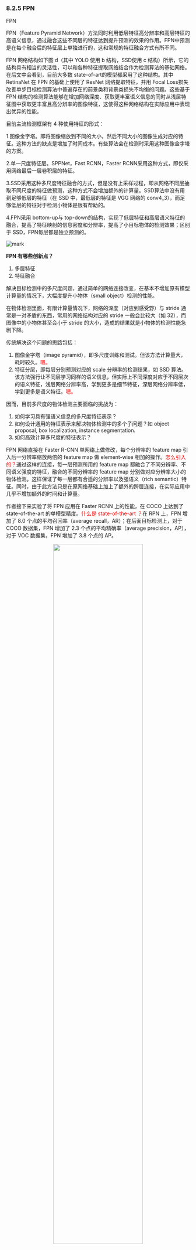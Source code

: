 

### 8.2.5 FPN



FPN

FPN（Feature Pyramid Network）方法同时利用低层特征高分辨率和高层特征的高语义信息，通过融合这些不同层的特征达到提升预测的效果的作用。FPN中预测是在每个融合后的特征层上单独进行的，这和常规的特征融合方式有所不同。



FPN 网络结构如下图 d（其中 YOLO 使用 b 结构，SSD使用 c 结构）所示，它的结构具有相当的灵活性，可以和各种特征提取网络结合作为检测算法的基础网络。在后文中会看到，目前大多数 state-of-art的模型都采用了这种结构。其中 RetinaNet 在 FPN 的基础上使用了 ResNet 网络提取特征，并用 Focal Loss损失改善单步目标检测算法中普遍存在的前景类和背景类损失不均衡的问题。这些基于 FPN 结构的检测算法能够在增加网络深度、获取更丰富语义信息的同时从浅层特征图中获取更丰富且高分辨率的图像特征，这使得这种网络结构在实际应用中表现出优异的性能。



目前主流检测框架有 4 种使用特征的形式：



1.图像金字塔。即将图像缩放到不同的大小，然后不同大小的图像生成对应的特征。这种方法的缺点是增加了时间成本。有些算法会在检测时采用这种图像金字塔的方案。

2.单一尺度特征层。SPPNet，Fast RCNN，Faster RCNN采用这种方式，即仅采用网络最后一层卷积层的特征。

3.SSD采用这种多尺度特征融合的方式，但是没有上采样过程，即从网络不同层抽取不同尺度的特征做预测，这种方式不会增加额外的计算量。SSD算法中没有用到足够低层的特征（在 SSD 中，最低层的特征是 VGG 网络的 conv4_3），而足够低层的特征对于检测小物体是很有帮助的。

4.FPN采用 bottom-up与 top-down的结构，实现了低层特征和高层语义特征的融合，提高了特征映射的信息密度和分辨率，提高了小目标物体的检测效果；区别于 SSD，FPN每层都是独立预测的。

![mark](http://images.iterate.site/blog/image/20190905/D2QGsR81Wmnp.png?imageslim)





**FPN 有哪些创新点？**

1. 多层特征
2. 特征融合

解决目标检测中的多尺度问题，通过简单的网络连接改变，在基本不增加原有模型计算量的情况下，大幅度提升小物体（small object）检测的性能。

在物体检测里面，有限计算量情况下，网络的深度（对应到感受野）与 stride 通常是一对矛盾的东西，常用的网络结构对应的 stride 一般会比较大（如 32），而图像中的小物体甚至会小于 stride 的大小，造成的结果就是小物体的检测性能急剧下降。

传统解决这个问题的思路包括：

1. 图像金字塔（image pyramid），即多尺度训练和测试。但该方法计算量大，耗时较久。<span style="color:red;">嗯。</span>
2. 特征分层，即每层分别预测对应的 scale 分辨率的检测结果，如 SSD 算法。该方法强行让不同层学习同样的语义信息，但实际上不同深度对应于不同层次的语义特征，浅层网络分辨率高，学到更多是细节特征，深层网络分辨率低，学到更多是语义特征。<span style="color:red;">嗯。</span>

因而，目前多尺度的物体检测主要面临的挑战为：

1. 如何学习具有强语义信息的多尺度特征表示？
2. 如何设计通用的特征表示来解决物体检测中的多个子问题？如 object proposal, box localization, instance segmentation.
3. 如何高效计算多尺度的特征表示？

FPN 网络直接在 Faster R-CNN 单网络上做修改，每个分辨率的 feature map 引入后一分辨率缩放两倍的 feature map 做 element-wise 相加的操作。<span style="color:red;">怎么引入的？</span>通过这样的连接，每一层预测所用的 feature map 都融合了不同分辨率、不同语义强度的特征，融合的不同分辨率的 feature map 分别做对应分辨率大小的物体检测。这样保证了每一层都有合适的分辨率以及强语义（rich semantic）特征。同时，由于此方法只是在原网络基础上加上了额外的跨层连接，在实际应用中几乎不增加额外的时间和计算量。

作者接下来实验了将 FPN 应用在 Faster RCNN 上的性能，在 COCO 上达到了 state-of-the-art 的单模型精度。<span style="color:red;">什么是 state-of-the-art ？</span>在 RPN 上，FPN 增加了 8.0 个点的平均召回率（average recall，AR）；在后面目标检测上，对于 COCO 数据集，FPN 增加了 2.3 个点的平均精确率（average precision，AP），对于 VOC 数据集，FPN 增加了 3.8 个点的 AP。



<p align="center">
    <img width="70%" height="70%" src="http://images.iterate.site/blog/image/20190722/rzT6eKNyOl1T.png?imageslim">
</p>


FPN 算法主要由三个模块组成，分别是：

1. Bottom-up pathway（自底向上线路）
2. Lareral connections（横向链接）
3. Top-down path（自顶向下线路）

<p align="center">
    <img width="70%" height="70%" src="http://images.iterate.site/blog/image/20190722/198amECeWrS4.png?imageslim">
</p>


**Bottom-up pathway**

FPN 是基于 Faster R-CNN 进行改进，其 backbone 是 ResNet-101，FPN 主要应用在 Faster R-CNN 中的 RPN（用于 bouding box proposal generation）和 Fast R-CNN（用于 object detection）两个模块中。

其中 RPN 和 Fast RCNN 分别关注的是召回率（recall）和精确率（precision），在这里对比的指标分别为 Average Recall(AR) 和 Average Precision(AP)。<span style="color:red;">嗯。</span>

注：Bottom-up 可以理解为自底向上，Top-down 可以理解为自顶向下。这里的下是指 low-level，上是指 high-level，分别对应于提取的低级（浅层）特征和高级语义（高层）特征。

Bottom-up pathway 是卷积网络的前向传播过程。在前向传播过程中，feature map 的大小可以在某些层发生改变。一些尺度（scale）因子为 2，所以后一层 feature map 的大小是前一层 feature map 大小的二分之一，根据此关系进而构成了 feature pyramid（hierarchy）。<span style="color:red;">嗯。</span>

然而还有很多层输出的 feature map 是一样的大小（即不进行缩放的卷积），作者将这些层归为同一 stage。对于 feature pyramid，作者为每个 stage 定义一个 pyramid level。

作者将每个 stage 的最后一层的输出作为 feature map，然后不同 stage 进行同一操作，便构成了 feature pyramid。<span style="color:red;">不同 stage 怎么进行同一操作的？</span>

具体来说，对于 ResNets-101，作者使用了每个 stage 的最后一个残差结构的特征激活输出。将这些残差模块输出表示为{C2, C3, C4, C5}，对应于 conv2，conv3，conv4 和 conv5 的输出，并且注意它们相对于输入图像具有{4, 8, 16, 32}像素的步长。考虑到内存占用，没有将 conv1 包含在金字塔中。<span style="color:red;">嗯。</span>

<p align="center">
    <img width="70%" height="70%" src="http://images.iterate.site/blog/image/20190722/Ggp0OICjEH6P.png?imageslim">
</p>


**Top-down pathway and lateral connections**

Top-town pathway 是上采样（upsampling）过程。而 later connection（横向连接）是将上采样的结果和 bottom-up pathway 生成的相同大小的 feature map 进行融合（merge）。<span style="color:red;">怎么生成相同大小的 feature map 的？怎么进行融合的？</span>

注：上采样尺度因子为 2，因为为了和之前下采样卷积的尺度因子=2 一样。上采样是放大，下采样是缩小。

具体操作如下图所示，上采样（2x up）feature map 与相同大小的 bottom-up feature map 进行逐像素相加融合（element-wise addition），其中 bottom-up feature 先要经过 1x1 卷积层，目的是为了减少通道维度（reduce channel dimensions）。

注：减少通道维度是为了将 bottom-up feature map 的通道数量与 top-down feature map 的通道数量保持一致，又因为两者 feature map 大小一致，所以可以进行对应位置像素的叠加（element-wise addition）。

<p align="center">
    <img width="70%" height="70%" src="http://images.iterate.site/blog/image/20190722/thnB7WAFohHf.png?imageslim">
</p>

<span style="color:red;">嗯，有点懂，又有点云里雾里。这个网络要怎么进行训练？</span>






# 相关

- [DeepLearning-500-questions](https://github.com/scutan90/DeepLearning-500-questions)

